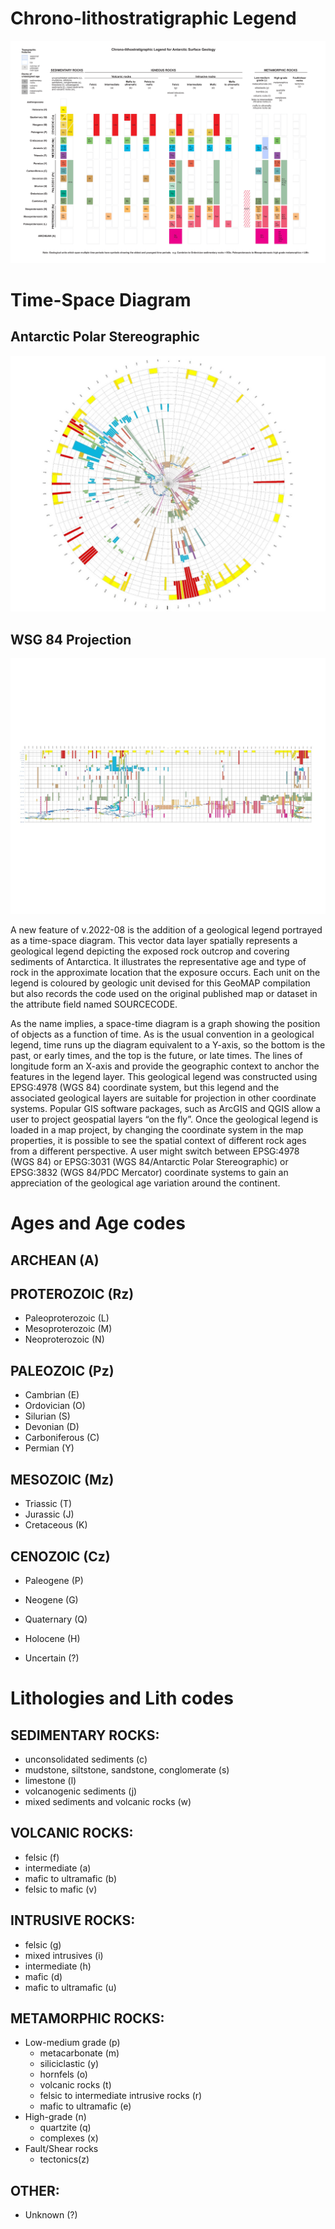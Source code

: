 # Chrono-lithostratigraphic Legend

![](assets/lithostratigraphic_legend_202208.png)

# Time-Space Diagram

## Antarctic Polar Stereographic

![](assets/time_space_legend_stereo.jpeg)

## WSG 84 Projection

![](assets/time_space_legend_mercator.jpeg)

A new feature of v.2022-08 is the addition of a geological legend portrayed as a time-space diagram. This vector
data layer spatially represents a geological legend depicting the exposed rock outcrop and covering sediments of
Antarctica. It illustrates the representative age and type of rock in the approximate location that the exposure
occurs. Each unit on the legend is coloured by geologic unit devised for this GeoMAP compilation but also records
the code used on the original published map or dataset in the attribute field named SOURCECODE.

As the name implies, a space-time diagram is a graph showing the position of objects as a function of time. As is the
usual convention in a geological legend, time runs up the diagram equivalent to a Y-axis, so the bottom is the past, or
early times, and the top is the future, or late times. The lines of longitude form an X-axis and provide the geographic
context to anchor the features in the legend layer.
This geological legend was constructed using EPSG:4978 (WGS 84) coordinate system, but this legend and the
associated geological layers are suitable for projection in other coordinate systems.
Popular GIS software packages, such as ArcGIS and QGIS allow a user to project geospatial layers “on the fly”. Once
the geological legend is loaded in a map project, by changing the coordinate system in the map properties, it is
possible to see the spatial context of different rock ages from a different perspective. A user might switch between
EPSG:4978 (WGS 84) or EPSG:3031 (WGS 84/Antarctic Polar Stereographic) or EPSG:3832 (WGS 84/PDC Mercator)
coordinate systems to gain an appreciation of the geological age variation around the continent.

# Ages and Age codes

## ARCHEAN (A)

## PROTEROZOIC (Rz)
- Paleoproterozoic (L)
- Mesoproterozoic (M)
- Neoproterozoic (N)

## PALEOZOIC (Pz)
- Cambrian (E)
- Ordovician (O)
- Silurian (S)
- Devonian (D)
- Carboniferous (C)
- Permian (Y)

## MESOZOIC (Mz)
- Triassic (T)
- Jurassic (J)
- Cretaceous (K)

## CENOZOIC (Cz)
- Paleogene (P)
- Neogene (G)
- Quaternary (Q)

- Holocene (H)
- Uncertain (?)

# Lithologies and Lith codes

## SEDIMENTARY ROCKS: 
- unconsolidated sediments (c)
- mudstone, siltstone, sandstone, conglomerate (s)
- limestone (l)
- volcanogenic sediments (j)
- mixed sediments and volcanic rocks (w)

## VOLCANIC ROCKS: 
- felsic (f)
- intermediate (a)
- mafic to ultramafic (b)
- felsic to mafic (v)

## INTRUSIVE ROCKS: 
- felsic (g)
- mixed intrusives (i)
- intermediate (h)
- mafic (d)
- mafic to ultramafic (u)

## METAMORPHIC ROCKS: 
- Low-medium grade (p)
    - metacarbonate (m)
    - siliciclastic (y)
    - hornfels (o)
    - volcanic rocks (t)
    - felsic to intermediate intrusive rocks (r)
    - mafic to ultramafic (e)
- High-grade (n)
    - quartzite (q)
    - complexes (x)
- Fault/Shear rocks
  - tectonics(z)

## OTHER: 
- Unknown (?)
